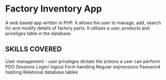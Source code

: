 # Factory Inventory App
A web based app written in PHP. It allows the user to manage, add, search for and modify details of factory parts. It utilizes a user, products and priveliges table in the database.

## SKILLS COVERED
User management - user priveliges dictate the actions a user can perform
PDO
Sessions
Login/ logout
Form handling
Regular expressions
Password hashing
Relational database tables
